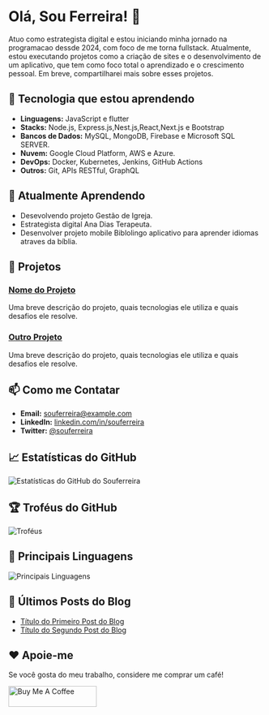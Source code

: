 # Olá, Sou Ferreira! 👋

Atuo como estrategista digital e estou iniciando minha jornado na programacao dessde 2024, com foco de me torna fullstack. Atualmente, estou executando projetos como a criação de sites e o desenvolvimento de um aplicativo, que tem como foco total o aprendizado e o crescimento pessoal. Em breve, compartilharei mais sobre esses projetos.


## 🔧  Tecnologia que estou aprendendo

- **Linguagens:** JavaScript e flutter
- **Stacks:** Node.js, Express.js,Nest.js,React,Next.js e Bootstrap
- **Bancos de Dados:** MySQL, MongoDB, Firebase e Microsoft SQL SERVER.
- **Nuvem:** Google Cloud Platform, AWS e Azure.
- **DevOps:** Docker, Kubernetes, Jenkins, GitHub Actions
- **Outros:** Git, APIs RESTful, GraphQL

## 🌱 Atualmente Aprendendo

-  Desevolvendo projeto Gestão de Igreja.
- Estrategista digital Ana Dias Terapeuta.
- Desenvolver projeto mobile Biblolingo aplicativo para aprender idiomas atraves da bíblia.

## 🔭 Projetos

### [Nome do Projeto](https://github.com/Souferreira/project-name)
Uma breve descrição do projeto, quais tecnologias ele utiliza e quais desafios ele resolve.

### [Outro Projeto](https://github.com/Souferreira/another-project)
Uma breve descrição do projeto, quais tecnologias ele utiliza e quais desafios ele resolve.

## 📫 Como me Contatar

- **Email:** souferreira@example.com
- **LinkedIn:** [linkedin.com/in/souferreira](https://linkedin.com/in/souferreira)
- **Twitter:** [@souferreira](https://twitter.com/souferreira)

## 📈 Estatísticas do GitHub

![Estatísticas do GitHub do Souferreira](https://github-readme-stats.vercel.app/api?username=Souferreira&show_icons=true&theme=radical)

## 🏆 Troféus do GitHub

![Troféus](https://github-profile-trophy.vercel.app/?username=Souferreira&theme=radical)

## 🚀 Principais Linguagens

![Principais Linguagens](https://github-readme-stats.vercel.app/api/top-langs/?username=Souferreira&layout=compact&theme=radical)



## 📝 Últimos Posts do Blog

<!-- BLOG-POST-LIST:START -->
- [Título do Primeiro Post do Blog](https://link-to-blog.com/first-blog-post)
- [Título do Segundo Post do Blog](https://link-to-blog.com/second-blog-post)
<!-- BLOG-POST-LIST:END -->

## ❤️ Apoie-me

Se você gosta do meu trabalho, considere me comprar um café!


<a href="https://www.buymeacoffee.com/souferreira" target="_blank"><img src="https://www.buymeacoffee.com/assets/img/custom_images/orange_img.png" alt="Buy Me A Coffee" style="height: 41px !important;width: 174px !important;" ></a>

